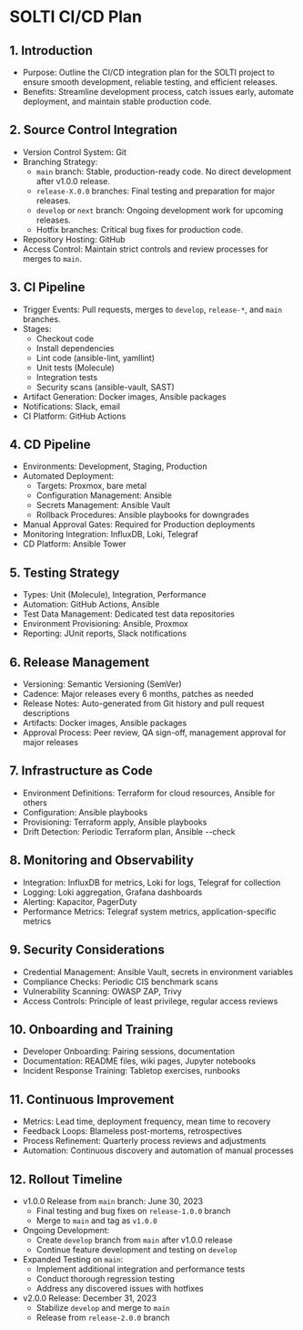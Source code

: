 # SOLTI CI/CD Plan

## 1. Introduction
- Purpose: Outline the CI/CD integration plan for the SOLTI project to ensure smooth development, reliable testing, and efficient releases.
- Benefits: Streamline development process, catch issues early, automate deployment, and maintain stable production code.

## 2. Source Control Integration
- Version Control System: Git
- Branching Strategy:
  - `main` branch: Stable, production-ready code. No direct development after v1.0.0 release.
  - `release-X.0.0` branches: Final testing and preparation for major releases.
  - `develop` or `next` branch: Ongoing development work for upcoming releases.
  - Hotfix branches: Critical bug fixes for production code.
- Repository Hosting: GitHub
- Access Control: Maintain strict controls and review processes for merges to `main`.

## 3. CI Pipeline
- Trigger Events: Pull requests, merges to `develop`, `release-*`, and `main` branches.
- Stages:
  - Checkout code
  - Install dependencies
  - Lint code (ansible-lint, yamllint)
  - Unit tests (Molecule)
  - Integration tests
  - Security scans (ansible-vault, SAST)
- Artifact Generation: Docker images, Ansible packages
- Notifications: Slack, email
- CI Platform: GitHub Actions

## 4. CD Pipeline
- Environments: Development, Staging, Production
- Automated Deployment:
  - Targets: Proxmox, bare metal
  - Configuration Management: Ansible
  - Secrets Management: Ansible Vault
  - Rollback Procedures: Ansible playbooks for downgrades
- Manual Approval Gates: Required for Production deployments
- Monitoring Integration: InfluxDB, Loki, Telegraf
- CD Platform: Ansible Tower

## 5. Testing Strategy
- Types: Unit (Molecule), Integration, Performance
- Automation: GitHub Actions, Ansible
- Test Data Management: Dedicated test data repositories
- Environment Provisioning: Ansible, Proxmox
- Reporting: JUnit reports, Slack notifications

## 6. Release Management
- Versioning: Semantic Versioning (SemVer)
- Cadence: Major releases every 6 months, patches as needed
- Release Notes: Auto-generated from Git history and pull request descriptions
- Artifacts: Docker images, Ansible packages
- Approval Process: Peer review, QA sign-off, management approval for major releases

## 7. Infrastructure as Code
- Environment Definitions: Terraform for cloud resources, Ansible for others
- Configuration: Ansible playbooks
- Provisioning: Terraform apply, Ansible playbooks
- Drift Detection: Periodic Terraform plan, Ansible --check

## 8. Monitoring and Observability
- Integration: InfluxDB for metrics, Loki for logs, Telegraf for collection
- Logging: Loki aggregation, Grafana dashboards
- Alerting: Kapacitor, PagerDuty
- Performance Metrics: Telegraf system metrics, application-specific metrics

## 9. Security Considerations
- Credential Management: Ansible Vault, secrets in environment variables
- Compliance Checks: Periodic CIS benchmark scans
- Vulnerability Scanning: OWASP ZAP, Trivy
- Access Controls: Principle of least privilege, regular access reviews

## 10. Onboarding and Training
- Developer Onboarding: Pairing sessions, documentation
- Documentation: README files, wiki pages, Jupyter notebooks
- Incident Response Training: Tabletop exercises, runbooks

## 11. Continuous Improvement
- Metrics: Lead time, deployment frequency, mean time to recovery
- Feedback Loops: Blameless post-mortems, retrospectives
- Process Refinement: Quarterly process reviews and adjustments
- Automation: Continuous discovery and automation of manual processes

## 12. Rollout Timeline
- v1.0.0 Release from `main` branch: June 30, 2023
  - Final testing and bug fixes on `release-1.0.0` branch
  - Merge to `main` and tag as `v1.0.0`
- Ongoing Development:
  - Create `develop` branch from `main` after v1.0.0 release
  - Continue feature development and testing on `develop`
- Expanded Testing on `main`:
  - Implement additional integration and performance tests
  - Conduct thorough regression testing
  - Address any discovered issues with hotfixes
- v2.0.0 Release: December 31, 2023
  - Stabilize `develop` and merge to `main`
  - Release from `release-2.0.0` branch